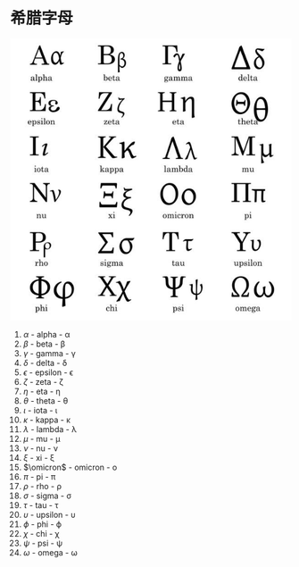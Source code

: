 # 希腊字母

![](Pics/alphabet002.jpg)

1. $\alpha$ - alpha - α
2. $\beta$ - beta - β
3. $\gamma$ - gamma - γ
4. $\delta$ - delta - δ
5. $\epsilon$ - epsilon - ϵ
6. $\zeta$ - zeta - ζ
7. $\eta$ - eta - η
8. $\theta$ - theta - θ
9. $\iota$ - iota - ι
10. $\kappa$ - kappa - κ
11. $\lambda$ - lambda - λ
12. $\mu$ - mu - μ
13. $\nu$ - nu - ν
14. $\xi$ - xi - ξ
15. $\omicron$ - omicron - ο
16. $\pi$ - pi - π
17. $\rho$ - rho - ρ
18. $\sigma$ - sigma - σ
19. $\tau$ - tau - τ
20. $\upsilon$ - upsilon - υ
21. $\phi$ - phi - ϕ
22. $\chi$ - chi - χ
23. $\psi$ - psi - ψ
24. $\omega$ - omega - ω




